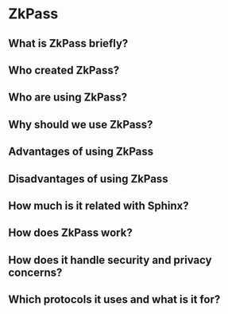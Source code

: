# ZkPass

## What is ZkPass briefly?

## Who created ZkPass?

## Who are using ZkPass?

## Why should we use ZkPass?

## Advantages of using ZkPass

## Disadvantages of using ZkPass

## How much is it related with Sphinx?

## How does ZkPass work?

## How does it handle security and privacy concerns?

## Which protocols it uses and what is it for?

